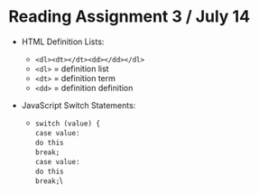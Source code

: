 # Reading Assignment 3 / July 14

- HTML Definition Lists:
  - `<dl><dt></dt><dd></dd></dl>`
  - `<dl>` = definition list
  - `<dt>` = definition term
  - `<dd>` = definition definition

- JavaScript Switch Statements:
  - `switch (value) {`\
      `case value:`\
        `do this`  
        `break;`\
      `case value:`\
        `do this`\
        `break;`\
